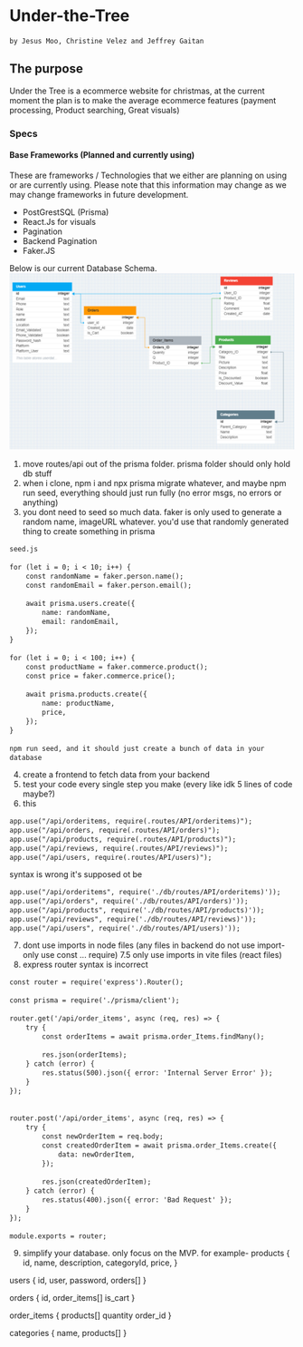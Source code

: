 # Under-the-Tree
	by Jesus Moo, Christine Velez and Jeffrey Gaitan

## The purpose
Under the Tree is a ecommerce website for christmas, at the current moment the plan is to make the average ecommerce features (payment processing, Product searching, Great visuals)

### Specs
#### Base  Frameworks (Planned and currently using)
These are frameworks / Technologies that we either are planning on using or are currently using. Please note that this information may change as we may change frameworks in future development.
- PostGrestSQL (Prisma)
- React.Js for visuals
- Pagination
- Backend Pagination
- Faker.JS

Below is our current Database Schema.
![Database_Schema](/Readme_Content/Database_Schema_Image.png)


1. move routes/api out of the prisma folder. prisma folder should only hold db stuff
2. when i clone, npm i and npx prisma migrate whatever, and maybe npm run seed, everything should just run fully (no error msgs, no errors or anything)
3. you dont need to seed so much data. faker is only used to generate a random name, imageURL whatever. you'd use that randomly generated thing to create something in prisma
```
seed.js

for (let i = 0; i < 10; i++) {
	const randomName = faker.person.name();
	const randomEmail = faker.person.email();

	await prisma.users.create({
		name: randomName,
		email: randomEmail,
	});
}

for (let i = 0; i < 100; i++) {
	const productName = faker.commerce.product();
	const price = faker.commerce.price();

	await prisma.products.create({
		name: productName,
		price,
	});
}

npm run seed, and it should just create a bunch of data in your database
```
4. create a frontend to fetch data from your backend
5. test your code every single step you make (every like idk 5 lines of code maybe?)
6. this
```
app.use("/api/orderitems, require(.routes/API/orderitems)");
app.use("/api/orders, require(.routes/API/orders)");
app.use("/api/products, require(.routes/API/products)");
app.use("/api/reviews, require(.routes/API/reviews)");
app.use("/api/users, require(.routes/API/users)");
```
syntax is wrong
it's supposed ot be
```
app.use("/api/orderitems", require('./db/routes/API/orderitems)'));
app.use("/api/orders", require('./db/routes/API/orders)'));
app.use("/api/products", require('./db/routes/API/products)'));
app.use("/api/reviews", require('./db/routes/API/reviews)'));
app.use("/api/users", require('./db/routes/API/users)'));
```
7. dont use imports in node files (any files in backend do not use import- only use const ... require)
7.5 only use imports in vite files (react files)
8. express router syntax is incorrect
```
const router = require('express').Router();

const prisma = require('./prisma/client');

router.get('/api/order_items', async (req, res) => {
	try {
		const orderItems = await prisma.order_Items.findMany();

		res.json(orderItems);
	} catch (error) {
		res.status(500).json({ error: 'Internal Server Error' });
	}
});


router.post('/api/order_items', async (req, res) => {
	try {
		const newOrderItem = req.body;
		const createdOrderItem = await prisma.order_Items.create({
			data: newOrderItem,
		});

		res.json(createdOrderItem);
	} catch (error) {
		res.status(400).json({ error: 'Bad Request' });
	}
});

module.exports = router;
```
9. simplify your database. only focus on the MVP. for example-
products {
	id,
	name,
	description,
	categoryId,
	price,
}

users {
	id,
	user,
	password,
	orders[]
}

orders {
	id,
	order_items[]
	is_cart
}

order_items {
	products[]
	quantity
	order_id
}

categories {
	name,
	products[]
}
